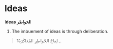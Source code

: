 Ideas
=====

**Ideas الخواطر**

1. The imbuement of ideas is through deliberation.

> 1ـ لِقاحُ الخَواطِرِ المُذاكَرَةُ.


